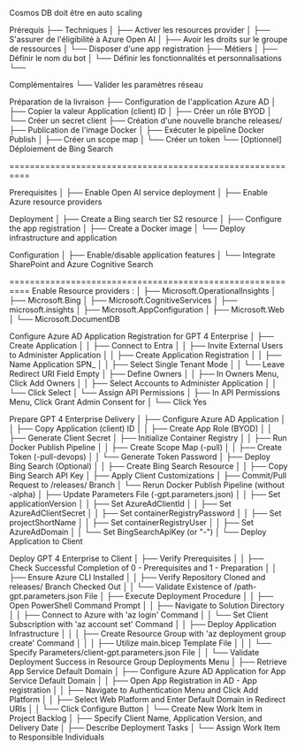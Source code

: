 Cosmos DB doit être en auto scaling 

Prérequis
├── Techniques
│   ├── Activer les resources provider
│   ├── S'assurer de l'éligibilité à Azure Open AI
│   ├── Avoir les droits sur le groupe de ressources
│   └── Disposer d'une app registration
├── Métiers
│   ├── Définir le nom du bot
│   └── Définir les fonctionnalités et personnalisations
└──

Complémentaires
    └── Valider les paramètres réseau

Préparation de la livraison
├── Configuration de l'application Azure AD
│   ├── Copier la valeur Application (client) ID
│   ├── Créer un rôle BYOD
│   └── Créer un secret client
├── Création d'une nouvelle branche releases/<client>
├── Publication de l'image Docker
│   ├── Exécuter le pipeline Docker Publish
│   ├── Créer un scope map
│   └── Créer un token
└── [Optionnel] Déploiement de Bing Search



==========================================================

Prerequisites
│   ├── Enable Open AI service deployment
│   ├── Enable Azure resource providers

Deployment
│   ├── Create a Bing search tier S2 resource
│   ├── Configure the app registration
│   ├── Create a Docker image
│   └── Deploy infrastructure and application

Configuration
│   ├── Enable/disable application features
│   └── Integrate SharePoint and Azure Cognitive Search


==========================================================
Enable Resource providers : 
│   ├── Microsoft.OperationalInsights
│   ├── Microsoft.Bing
│   ├── Microsoft.CognitiveServices
│   ├── microsoft.insights
│   ├── Microsoft.AppConfiguration
│   ├── Microsoft.Web
│   └── Microsoft.DocumentDB



Configure Azure AD Application Registration for GPT 4 Enterprise
│   ├── Create Application
│   │   ├── Connect to Entra
│   │   ├── Invite External Users to Administer Application
│   │   ├── Create Application Registration
│   │   ├── Name Application SPN_<application>
│   │   ├── Select Single Tenant Mode
│   │   └── Leave Redirect URI Field Empty
│   ├── Define Owners
│   │   ├── In Owners Menu, Click Add Owners
│   │   ├── Select Accounts to Administer Application
│   │   └── Click Select
│   └── Assign API Permissions
│       ├── In API Permissions Menu, Click Grant Admin Consent for <tenant>
│       └── Click Yes

Prepare GPT 4 Enterprise Delivery
│   ├── Configure Azure AD Application
│   │   ├── Copy Application (client) ID
│   │   ├── Create App Role (BYOD)
│   │   ├── Generate Client Secret
│   ├── Initialize Container Registry
│   │   ├── Run Docker Publish Pipeline
│   │   ├── Create Scope Map (<client>-pull)
│   │   ├── Create Token (<client>-pull-devops)
│   │   └── Generate Token Password
│   ├── Deploy Bing Search (Optional)
│   │   ├── Create Bing Search Resource
│   │   ├── Copy Bing Search API Key
│   ├── Apply Client Customizations
│   ├── Commit/Pull Request to /releases/<client> Branch
│   └── Rerun Docker Publish Pipeline (without -alpha)
│       ├── Update Parameters File (<client>-gpt.parameters.json)
│       │   ├── Set applicationVersion
│       │   ├── Set AzureAdClientId
│       │   ├── Set AzureAdClientSecret
│       │   ├── Set containerRegistryPassword
│       │   ├── Set projectShortName
│       │   ├── Set containerRegistryUser
│       │   ├── Set AzureAdDomain
│       │   └── Set BingSearchApiKey (or "-")
│       └── Deploy Application to Client


Deploy GPT 4 Enterprise to Client
│   ├── Verify Prerequisites
│   │   ├── Check Successful Completion of 0 - Prerequisites and 1 - Preparation
│   │   ├── Ensure Azure CLI Installed
│   │   ├── Verify Repository Cloned and releases/<client> Branch Checked Out
│   │   └── Validate Existence of /path-gpt.parameters.json File
│   ├── Execute Deployment Procedure
│   │   ├── Open PowerShell Command Prompt
│   │   ├── Navigate to Solution Directory
│   │   ├── Connect to Azure with 'az login' Command
│   │   └── Set Client Subscription with 'az account set' Command
│   │       ├── Deploy Application Infrastructure
│   │       │   ├── Create Resource Group with 'az deployment group create' Command
│   │       │   ├── Utilize main.bicep Template File
│   │       │   └── Specify Parameters/client-gpt.parameters.json File
│   │       └── Validate Deployment Success in Resource Group Deployments Menu
│   ├── Retrieve App Service Default Domain
│   ├── Configure Azure AD Application for App Service Default Domain
│   │   ├── Open App Registration in AD - App registration
│   │   ├── Navigate to Authentication Menu and Click Add Platform
│   │   ├── Select Web Platform and Enter Default Domain in Redirect URIs
│   │   └── Click Configure Button
│   └── Create New Work Item in Project Backlog
│       ├── Specify Client Name, Application Version, and Delivery Date
│       ├── Describe Deployment Tasks
│       └── Assign Work Item to Responsible Individuals




